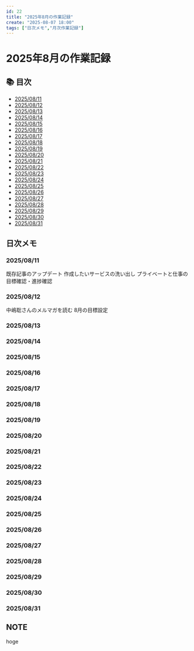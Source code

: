 ```yaml
---
id: 22
title: "2025年8月の作業記録"
create: "2025-08-07 18:00"
tags: ["日次メモ","月次作業記録"]
---
```


# 2025年8月の作業記録

## 📚 目次

- [2025/08/11](#20250811)
- [2025/08/12](#20250812)
- [2025/08/13](#20250813)
- [2025/08/14](#20250814)
- [2025/08/15](#20250815)
- [2025/08/16](#20250816)
- [2025/08/17](#20250817)
- [2025/08/18](#20250818)
- [2025/08/19](#20250819)
- [2025/08/20](#20250820)
- [2025/08/21](#20250821)
- [2025/08/22](#20250822)
- [2025/08/23](#20250823)
- [2025/08/24](#20250824)
- [2025/08/25](#20250825)
- [2025/08/26](#20250826)
- [2025/08/27](#20250827)
- [2025/08/28](#20250828)
- [2025/08/29](#20250829)
- [2025/08/30](#20250830)
- [2025/08/31](#20250831)



## 日次メモ
### 2025/08/11

既存記事のアップデート
作成したいサービスの洗い出し
プライベートと仕事の目標確認・進捗確認

### 2025/08/12

中嶋聡さんのメルマガを読む
8月の目標設定

### 2025/08/13

### 2025/08/14

### 2025/08/15

### 2025/08/16

### 2025/08/17

### 2025/08/18

### 2025/08/19

### 2025/08/20

### 2025/08/21

### 2025/08/22

### 2025/08/23

### 2025/08/24

### 2025/08/25

### 2025/08/26

### 2025/08/27

### 2025/08/28

### 2025/08/29

### 2025/08/30

### 2025/08/31


## NOTE

hoge
